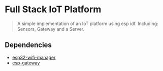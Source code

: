 # Full Stack IoT Platform
> A simple implementation of an IoT platform using esp idf. Including: Sensors, Gateway and a Server.
## Dependencies
* [esp32-wifi-manager](https://github.com/tonyp7/esp32-wifi-manager)
* [esp-gateway](https://github.com/espressif/esp-gateway)

